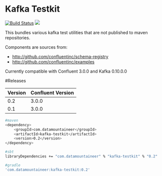 # Kafka Testkit 

[![Build Status](https://travis-ci.org/datamountaineer/kafka-testkit.svg?branch=master)](https://travis-ci.org/datamountaineer/kafka-testkit)
[<img src="https://img.shields.io/badge/latest%20release-v0.2-blue.svg?label=latest%20release"/>](http://search.maven.org/#search%7Cga%7C1%7Cg%3A%22com.datamountaineer%22%20AND%20a%3A%22kafka-testkit%22)

This bundles various kafka test utilities that are not published to maven repositories.

Components are sources from:

- http://github.com/confluentinc/schema-registry
- http://github.com/confluentinc/examples

Currently compatible with Confluent 3.0.0 and Kafka 0.10.0.0

#Releases


| Version | Confluent Version |
| ------- | ----------------- |
|0.2|3.0.0|
|0.1|3.0.0|


```bash
#maven
<dependency>
	<groupId>com.datamountaineer</groupId>
	<artifactId>kafka-testkit</artifactId>
	<version>0.2</version>
</dependency>

#sbt
libraryDependencies += "com.datamountaineer" % "kafka-testkit" % "0.2"

#gradle
'com.datamountaineer:kafka-testkit:0.2'
```
